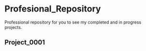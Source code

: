 # Profesional_Repository
Professional repository for you to see my completed and in progress projects.

## Project_0001

